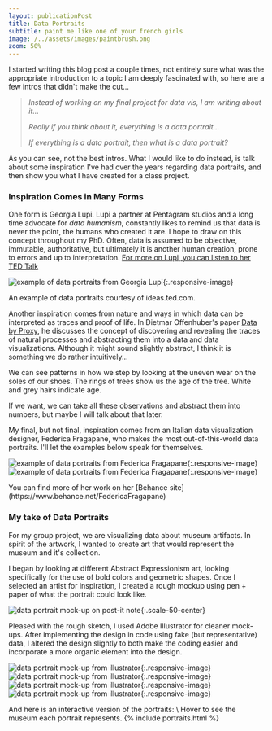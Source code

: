```yaml
---
layout: publicationPost
title: Data Portraits
subtitle: paint me like one of your french girls
image: /../assets/images/paintbrush.png
zoom: 50%
---
```


I started writing this blog post a couple times, not entirely sure what was the appropriate introduction to a topic I am deeply fascinated with, so here are a few intros that didn't make the cut...

> _Instead of working on my final project for data vis, I am writing about it..._
>
> _Really if you think about it, everything is a data portrait..._
>
> _If everything is a data portrait, then what is a data portrait?_

As you can see, not the best intros. What I would like to do instead, is talk about some inspiration I've had over the years regarding data portraits, and then show you what I have created for a class project.

### Inspiration Comes in Many Forms

One form is Georgia Lupi. Lupi a partner at Pentagram studios and a long time advocate for _data humanism_, constantly likes to remind us that data is never the point, the humans who created it are. I hope to draw on this concept throughout my PhD. Often, data is assumed to be objective, immutable, authoritative, but ultimately it is another human creation, prone to errors and up to interpretation.
[For more on Lupi, you can listen to her TED Talk](https://www.ted.com/talks/giorgia_lupi_how_we_can_find_ourselves_in_data?language=en#t-258497)

![example of data portraits from Georgia Lupi](/../assets/images/data-portraits/georgia-lupi-portraits.jpg){:.responsive-image}

<figcaption markdown="1">An example of data portraits courtesy of ideas.ted.com.
</figcaption>

Another inspiration comes from nature and ways in which data can be interpreted as traces and proof of life. In Dietmar Offenhuber's paper [Data by Proxy](https://arxiv.org/abs/1907.05454), he discusses the concept of discovering and revealing the traces of natural processes and abstracting them into a data and data visualizations. Although it might sound slightly abstract, I think it is something we do rather intuitively...

We can see patterns in how we step by looking at the uneven wear on the soles of our shoes.
The rings of trees show us the age of the tree.
White and grey hairs indicate age.

If we want, we can take all these observations and abstract them into numbers, but maybe I will talk about that later.

My final, but not final, inspiration comes from an Italian data visualization designer, Federica Fragapane, who makes the most out-of-this-world data portraits. I'll let the examples below speak for themselves.

![example of data portraits from Federica Fragapane](/../assets/images/data-portraits/federica-fragapane-carbon-dioxide.jpg){:.responsive-image}
![example of data portraits from Federica Fragapane](/../assets/images/data-portraits/federica-fragapane-violent-cities.jpg){:.responsive-image}

<figcaption markdown="1">You can find more of her work on her [Behance site](https://www.behance.net/FedericaFragapane)
</figcaption>

### My take of Data Portraits

For my group project, we are visualizing data about museum artifacts. In spirit of the artwork, I wanted to create art that would represent the museum and it's collection.

I began by looking at different Abstract Expressionism art, looking specifically for the use of bold colors and geometric shapes. Once I selected an artist for inspiration, I created a rough mockup using pen + paper of what the portrait could look like.

![data portrait mock-up on post-it note](/../assets/images/data-portraits/portrait-mockup.png){:.scale-50-center}

Pleased with the rough sketch, I used Adobe Illustrator for cleaner mock-ups. After implementing the design in code using fake (but representative) data, I altered the design slightly to both make the coding easier and incorporate a more organic element into the design.

![data portrait mock-up from illustrator](/../assets/images/data-portraits/data-portrait-mockup-01.png){:.responsive-image}
![data portrait mock-up from illustrator](/../assets/images/data-portraits/data-portrait-mockup-02.png){:.responsive-image}
![data portrait mock-up from illustrator](/../assets/images/data-portraits/data-portrait-mockup-03.png){:.responsive-image}
![data portrait mock-up from illustrator](/../assets/images/data-portraits/data-portrait-mockup-04.png){:.responsive-image}

And here is an interactive version of the portraits: \\
Hover to see the museum each portrait represents.
{% include portraits.html %}
